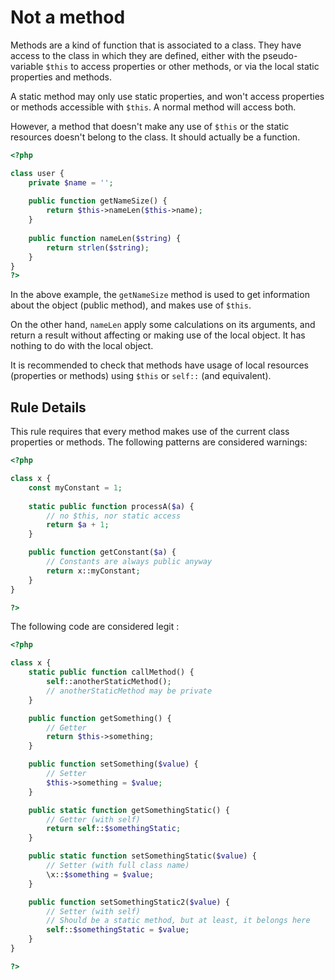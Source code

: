 <!-- Good Practices -->
# Not a method

Methods are a kind of function that is associated to a class. They have access to the class in which they are defined, either with the pseudo-variable `$this` to access properties or other methods, or via the local static properties and methods. 

A static method may only use static properties, and won't access properties or methods accessible with `$this`. A normal method will access both. 

However, a method that doesn't make any use of `$this` or the static resources doesn't belong to the class. It should actually be a function. 

```php
<?php

class user {
	private $name = '';
	
	public function getNameSize() {
		return $this->nameLen($this->name);
	}
	
	public function nameLen($string) {
		return strlen($string);
	}
}
?>
```

In the above example, the `getNameSize` method is used to get information about the object (public method), and makes use of `$this`.

On the other hand, `nameLen` apply some calculations on its arguments, and return a result without affecting or making use of the local object. It has nothing to do with the local object. 

It is recommended to check that methods have usage of local resources (properties or methods) using `$this` or `self::` (and equivalent). 

## Rule Details

This rule requires that every method makes use of the current class properties or methods. The following patterns are considered warnings:

```php
<?php

class x {
	const myConstant = 1;
	
	static public function processA($a) {
		// no $this, nor static access
		return $a + 1;
	}

	public function getConstant($a) {
		// Constants are always public anyway
		return x::myConstant;
	}
}

?>
```

The following code are considered legit : 

```php
<?php

class x {
	static public function callMethod() {
		self::anotherStaticMethod();
		// anotherStaticMethod may be private
	}

	public function getSomething() {
		// Getter
		return $this->something;
	}

	public function setSomething($value) {
		// Setter
		$this->something = $value;
	}

	public static function getSomethingStatic() {
		// Getter (with self)
		return self::$somethingStatic;
	}

	public static function setSomethingStatic($value) {
		// Setter (with full class name)
		\x::$something = $value;
	}

	public function setSomethingStatic2($value) {
		// Setter (with self)
		// Should be a static method, but at least, it belongs here
		self::$somethingStatic = $value;
	}
}

?>
```
<!--
### Options

## When Not To Use It

This is not checked by PHP but will lead to bugs.


## Further Reading
* []()
-->